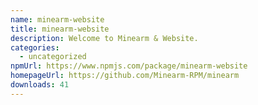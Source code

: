 ```yaml
---
name: minearm-website
title: minearm-website
description: Welcome to Minearm & Website.
categories:
  - uncategorized
npmUrl: https://www.npmjs.com/package/minearm-website
homepageUrl: https://github.com/Minearm-RPM/minearm
downloads: 41
---
```


